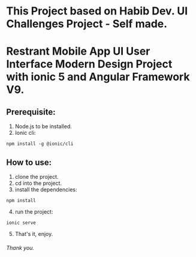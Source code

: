 # This Project based on Habib Dev. UI Challenges Project - Self made.
# Restrant Mobile App UI User Interface Modern Design Project with ionic 5 and Angular Framework V9.




## Prerequisite:
1. Node.js to be installed.
2. Ionic cli:
```
npm install -g @ionic/cli
```

## How to use:
1. clone the project.
2. cd into the project.
3. install the dependencies:
```
npm install
```
4. run the project:
```
ionic serve
```
5. That's it, enjoy.

###### Thank you.



